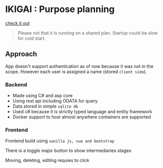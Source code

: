 # IKIGAI : Purpose planning


[check it out](https://travelglobe.azurewebsites.net/index.html)

> Please not that it is running on a shared plan. Startup could be slow for cold start.

## Approach

App doesn't support authentication as of now because it was not in the scope. However each user is assigned a name (stored `client side`).

### Backend

- Made using C# and asp core
- Using rest api including ODATA for query
- Data stored in simple `sqlite db`
- Used c# because it is strictly typed language and entity framework
- Docker support to host almost anywhere containers are supported

### Frontend

Frontend build using `vanilla js, vue and bootstrap`

There is a toggle major button to show intermediaries stages

Moving, deleting, editing requies to click
